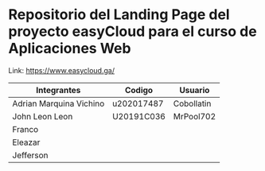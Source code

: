 # Repositorio del Landing Page del proyecto easyCloud para el curso de Aplicaciones Web

Link: <https://www.easycloud.ga/>

| Integrantes | Codigo | Usuario |
|---|---|---|
| Adrian Marquina Vichino | u202017487 | Cobollatin |
| John Leon Leon | U20191C036 | MrPool702  |
| Franco |   |   |
| Eleazar |   |   |
| Jefferson |   |   |
